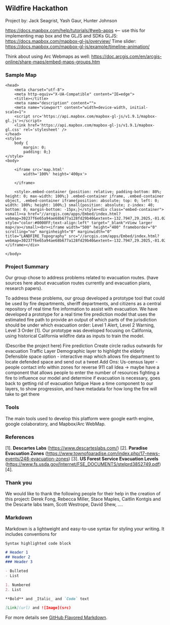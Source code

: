 ## Wildfire Hackathon
Project by: Jack Seagrist, Yash Gaur, Hunter Johnson

https://docs.mapbox.com/help/tutorials/#web-apps <-- use this for implementing map box
and the GLJS and SDKs
GLJS: https://docs.mapbox.com/mapbox-gl-js/overview/
Time slider: https://docs.mapbox.com/mapbox-gl-js/example/timeline-animation/

Think about using Arc Webmaps as well: https://doc.arcgis.com/en/arcgis-online/share-maps/embed-maps-groups.htm

### Sample Map


<!--[if gt IE 8]><!--> <html class="no-js"> <!--<![endif]-->
    <head>
        <meta charset="utf-8">
        <meta http-equiv="X-UA-Compatible" content="IE=edge">
        <title></title>
        <meta name="description" content="">
        <meta name="viewport" content="width=device-width, initial-scale=1">
        <script src='https://api.mapbox.com/mapbox-gl-js/v1.9.1/mapbox-gl.js'></script>
        <link href='https://api.mapbox.com/mapbox-gl-js/v1.9.1/mapbox-gl.css' rel='stylesheet' />
    </head>
    <style>
        body {
            margin: 0;
            padding: 0;}
    </style>
    <body>
    
        <iframe src='map.html'
            width='100%' height='400px'>

        </iframe>
        
        <style>.embed-container {position: relative; padding-bottom: 80%; height: 0; max-width: 100%;} .embed-container iframe, .embed-container object, .embed-container iframe{position: absolute; top: 0; left: 0; width: 100%; height: 100%;} small{position: absolute; z-index: 40; bottom: 0; margin-bottom: -15px;}</style><div class="embed-container"><small><a href="//arcgis.com/apps/Embed/index.html?webmap=30237f6e65a94ae68b677a128fd29b40&extent=-132.7947,29.2025,-81.0272,49.705&zoom=true&scale=true&disable_scroll=true&theme=light" style="color:#0000FF;text-align:left" target="_blank">View larger map</a></small><br><iframe width="500" height="400" frameborder="0" scrolling="no" marginheight="0" marginwidth="0" title="LANDFIRE_Topography" src="//arcgis.com/apps/Embed/index.html?webmap=30237f6e65a94ae68b677a128fd29b40&extent=-132.7947,29.2025,-81.0272,49.705&zoom=true&previewImage=false&scale=true&disable_scroll=true&theme=light"></iframe></div>
        
    </body>
</html>

### Project Summary
Our group chose to address problems related to evacuation routes. (have sources here about evacuation routes currently and evacuation plans, research papers). 

To address these problems, our group developed a prototype tool that could be used by fire departments, sheriff departments, and citizens as a central repository of real time fire information to assist with evacuation. We have developed a prototype for a real time fire prediction model that uses the estimated fire path to provide an output of which parts of the jurisdiction should be under which evacuation order: Level 1 Alert, Level 2 Warning, Level 3 Order [1]. Our prototype was developed focusing on California, using historical California wildfire data as inputs to train the model.

(Describe the project here)
Fire prediction
Create circle radius outwards for evacuation
Traffic Layer
Demographic layer to highlight the elderly
Defensible space option - interactive map which allows fire department to locate defended space and send out a tweet
Add Ons:
Us-census layer - people contact info within zones for reverse 911 call
Idea → maybe have a component that allows people to enter the number of resources fighting a fire to influence our model and determine if evacuation is necessary, goes back to getting rid of evacuation fatigue
Have a time component to our layers, to show progression, and have metadata for how long the fire will take to get there


### Tools

The main tools used to develop this platform were google earth engine, google colaboratory, and Mapbox/Arc WebMap.

### References

[1]. **Descartes Labs** (https://www.descarteslabs.com/)
[2]. **Paradise Evacuation Zones** (https://www.townofparadise.com/index.php/17-news-events/248-evacuation-zones)
[3]. **US Forest Service Evacuation Levels** (https://www.fs.usda.gov/Internet/FSE_DOCUMENTS/stelprd3852749.pdf)
[4]. 

### Thank you

We would like to thank the following people for their help in the creation of this project: Derek Fong, Rebecca Miller, Stace Maples, Caitlin Kontgis and the Descarte labs team, Scott Westrope, David Shew, ....

### Markdown

Markdown is a lightweight and easy-to-use syntax for styling your writing. It includes conventions for

```markdown
Syntax highlighted code block

# Header 1
## Header 2
### Header 3

- Bulleted
- List

1. Numbered
2. List

**Bold** and _Italic_ and `Code` text

[Link](url) and ![Image](src)
```

For more details see [GitHub Flavored Markdown](https://guides.github.com/features/mastering-markdown/).
